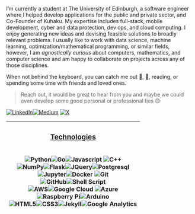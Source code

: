 I’m currently a student at The University of Edinburgh, a software engineer where I helped develop applications for the public and private sector, and Co-Founder of Kuhaku. My expertise includes full-stack, mobile development, cyber and data protection, dev ops, and cloud computing. I enjoy generating new ideas and devising feasible solutions to broadly relevant problems. I usually like to work with data science, machine learning, optimization/mathematical programming, or similar fields, however, I am *agnostically curious* about computers, mathematics, and computer science and am happy to collaborate on projects across any of those disciplines. 

When not behind the keyboard, you can catch me out 🧗‍, 🚴, reading, or spending some time with friends and loved ones. 

 > Reach out, it would be great to hear from you and maybe we could even develop some good personal or professional ties 😊

 <p><a href="https://www.linkedin.com/in/leeweijuin" target="_blank"><img alt="LinkedIn" src="https://img.shields.io/badge/linkedin-%230077B5.svg?&style=for-the-badge&logo=linkedin&logoColor=white" /></a><a href="https://medium.com/@leeweijuin" target="_blank"><img alt="Medium" src="https://img.shields.io/badge/medium-%2312100E.svg?&style=for-the-badge&logo=medium&logoColor=white" /></a>
  <a href="[https://twitter.com/weijuinlee](https://x.com/weijuinlee)" target="_blank"><img alt="X" src="https://img.shields.io/twitter/follow/weijuinlee" /></a>
</p>

| <h3 align='center' style='text-decoration: underline'> <u> Technologies </u> </h3> <br> <img alt="Python" src="https://img.shields.io/badge/Python-14354C?style=for-the-badge&logo=python&logoColor=white"/><img alt="Go" src="https://img.shields.io/badge/Go-00ADD8?style=for-the-badge&logo=go&logoColor=white"/><img alt="Javascript" src="https://img.shields.io/badge/JavaScript-323330?style=for-the-badge&logo=javascript&logoColor=F7DF1E" /> <img alt="C++" src="https://img.shields.io/badge/C%2B%2B-00599C?style=for-the-badge&logo=c%2B%2B&logoColor=white"/><br> <img alt="NumPy" src="https://img.shields.io/badge/numpy%20-%23013243.svg?&style=for-the-badge&logo=numpy&logoColor=white" /><img alt="Flask" src="https://img.shields.io/badge/Flask-000000?style=for-the-badge&logo=flask&logoColor=white"/><img alt="JQuery" src="https://img.shields.io/badge/jQuery-0769AD?style=for-the-badge&logo=jquery&logoColor=white"/><img alt="Postgresql" src="https://img.shields.io/badge/PostgreSQL-316192?style=for-the-badge&logo=postgresql&logoColor=white"/> <br> <img alt="Jupyter" src="https://img.shields.io/badge/Jupyter%20-%23F37626.svg?&style=for-the-badge&logo=Jupyter&logoColor=white" /><img alt="Docker" src="https://img.shields.io/badge/docker%20-%230db7ed.svg?&style=for-the-badge&logo=docker&logoColor=white"/> <img alt="Git" src="https://img.shields.io/badge/git%20-%23F05033.svg?&style=for-the-badge&logo=git&logoColor=white"/> <br> <img alt="GitHub" src="https://img.shields.io/badge/github%20-%23121011.svg?&style=for-the-badge&logo=github&logoColor=white"/><img alt="Shell Script" src="https://img.shields.io/badge/Shell_Script-121011?style=for-the-badge&logo=gnu-bash&logoColor=white"/> <br> <img alt="AWS" src="https://img.shields.io/badge/Amazon_AWS-232F3E?style=for-the-badge&logo=amazon-aws&logoColor=white" /><img alt="Google Cloud" src="https://img.shields.io/badge/Google_Cloud-4285F4?style=for-the-badge&logo=google-cloud&logoColor=white"/> <img alt="Azure" src="https://img.shields.io/badge/Microsoft_Azure-0089D6?style=for-the-badge&logo=microsoft-azure&logoColor=white"/> <br> <img alt="Raspberry Pi" src="https://img.shields.io/badge/-Raspberry%20Pi-C51A4A?style=for-the-badge&logo=Raspberry-Pi"/><img alt="Arduino" src="https://img.shields.io/badge/-Arduino-00979D?style=for-the-badge&logo=Arduino&logoColor=white"/> <br> <img alt="HTML5" src="https://img.shields.io/badge/html5%20-%23E34F26.svg?&style=for-the-badge&logo=html5&logoColor=white"/><img alt="CSS3" src="https://img.shields.io/badge/css3%20-%231572B6.svg?&style=for-the-badge&logo=css3&logoColor=white"/><img alt="Jekyll" src="https://img.shields.io/badge/jekyll-%23CC0000.svg?&style=for-the-badge&logo=jekyll&logoColor=white"/><img alt="Google Analytics" src="https://img.shields.io/badge/googleanalytics%20-%23E37400?style=for-the-badge&logo=Google-Analytics&logoColor=white"/>
|---|
